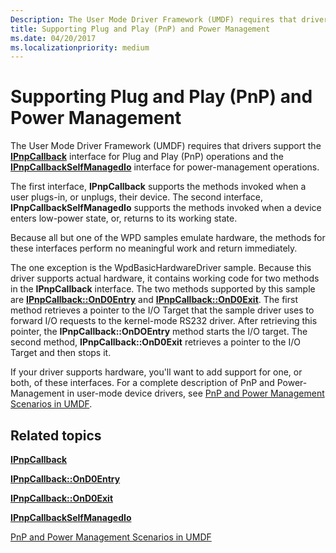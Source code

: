 ```yaml
---
Description: The User Mode Driver Framework (UMDF) requires that drivers support the IPnpCallback interface for Plug and Play (PnP) operations and the IPnpCallbackSelfManagedIo interface for power-management operations.
title: Supporting Plug and Play (PnP) and Power Management
ms.date: 04/20/2017
ms.localizationpriority: medium
---
```


# Supporting Plug and Play (PnP) and Power Management


The User Mode Driver Framework (UMDF) requires that drivers support the [**IPnpCallback**](https://docs.microsoft.com/windows-hardware/drivers/ddi/content/wudfddi/nn-wudfddi-ipnpcallback) interface for Plug and Play (PnP) operations and the [**IPnpCallbackSelfManagedIo**](https://docs.microsoft.com/windows-hardware/drivers/ddi/content/wudfddi/nn-wudfddi-ipnpcallbackselfmanagedio) interface for power-management operations.

The first interface, **IPnpCallback** supports the methods invoked when a user plugs-in, or unplugs, their device. The second interface, **IPnpCallbackSelfManagedIo** supports the methods invoked when a device enters low-power state, or, returns to its working state.

Because all but one of the WPD samples emulate hardware, the methods for these interfaces perform no meaningful work and return immediately.

The one exception is the WpdBasicHardwareDriver sample. Because this driver supports actual hardware, it contains working code for two methods in the **IPnpCallback** interface. The two methods supported by this sample are [**IPnpCallback::OnD0Entry**](https://docs.microsoft.com/windows-hardware/drivers/ddi/content/wudfddi/nf-wudfddi-ipnpcallback-ond0entry) and [**IPnpCallback::OnD0Exit**](https://docs.microsoft.com/windows-hardware/drivers/ddi/content/wudfddi/nf-wudfddi-ipnpcallback-ond0exit). The first method retrieves a pointer to the I/O Target that the sample driver uses to forward I/O requests to the kernel-mode RS232 driver. After retrieving this pointer, the **IPnpCallback::OnDOEntry** method starts the I/O target. The second method, **IPnpCallback::OnD0Exit** retrieves a pointer to the I/O Target and then stops it.

If your driver supports hardware, you'll want to add support for one, or both, of these interfaces. For a complete description of PnP and Power-Management in user-mode device drivers, see [PnP and Power Management Scenarios in UMDF](https://docs.microsoft.com/windows-hardware/drivers/wdf/pnp-and-power-management-scenarios-in-umdf).

## <span id="related_topics"></span>Related topics


[**IPnpCallback**](https://docs.microsoft.com/windows-hardware/drivers/ddi/content/wudfddi/nn-wudfddi-ipnpcallback)

[**IPnpCallback::OnD0Entry**](https://docs.microsoft.com/windows-hardware/drivers/ddi/content/wudfddi/nf-wudfddi-ipnpcallback-ond0entry)

[**IPnpCallback::OnD0Exit**](https://docs.microsoft.com/windows-hardware/drivers/ddi/content/wudfddi/nf-wudfddi-ipnpcallback-ond0exit)

[**IPnpCallbackSelfManagedIo**](https://docs.microsoft.com/windows-hardware/drivers/ddi/content/wudfddi/nn-wudfddi-ipnpcallbackselfmanagedio)

[PnP and Power Management Scenarios in UMDF](https://docs.microsoft.com/windows-hardware/drivers/wdf/pnp-and-power-management-scenarios-in-umdf)

 

 





